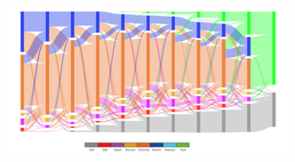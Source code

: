 [![Demo: MOOC Flow Chart](https://github.com/renie26/MOOC_Viz/blob/master/graphdemo/demo.png)](https://cede-webapps.epfl.ch/GraphDemos/MOOCsLearningStrategies/)
